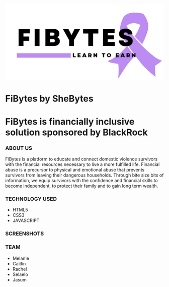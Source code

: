 ![logo](images/logo.jpg)

# FiBytes by SheBytes 

# FiBytes is financially inclusive solution sponsored by BlackRock

### ABOUT US

FiBytes is a platform to educate and connect domestic violence survivors with the financial resources necessary to live a more fulfilled life. Financial abuse is a precursor to physical and emotional abuse that prevents survivors from leaving their dangerous households. Through bite size bits of information, we equip survivors with the confidence and financial skills to become independent, to protect their family and to gain long term wealth.

### TECHNOLOGY USED

- HTML5
- CSS3
- JAVASCRIPT

### SCREENSHOTS

### TEAM

- Melanie
- Caitlin
- Rachel 
- Selaelo
- Jasum
